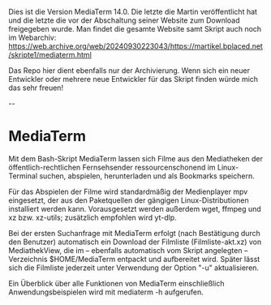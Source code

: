 Dies ist die Version MediaTerm 14.0. 
Die letzte die Martin veröffentlicht hat und die letzte die vor der Abschaltung seiner Website zum Download freigegeben wurde. 
Man findet die gesamte Website samt Skript auch noch im Webarchiv:
https://web.archive.org/web/20240930223043/https://martikel.bplaced.net/skripte1/mediaterm.html

Das Repo hier dient ebenfalls nur der Archivierung. 
Wenn sich ein neuer Entwickler oder mehrere neue Entwickler für das Skript finden würde mich das sehr freuen!

--

# MediaTerm
Mit dem Bash-Skript MediaTerm lassen sich Filme aus den Mediatheken der öffentlich-rechtlichen Fernsehsender ressourcenschonend im Linux-Terminal suchen, abspielen, herunterladen und als Bookmarks speichern.

Für das Abspielen der Filme wird standardmäßig der Medienplayer mpv eingesetzt, der aus den Paketquellen der gängigen Linux-Distributionen installiert werden kann. Vorausgesetzt werden außerdem wget, ffmpeg und xz bzw. xz-utils; zusätzlich empfohlen wird yt-dlp.

Bei der ersten Suchanfrage mit MediaTerm erfolgt (nach Bestätigung durch den Benutzer) automatisch ein Download der Filmliste (Filmliste-akt.xz) von MediathekView,
 die im – ebenfalls automatisch vom Skript angelegten – Verzeichnis 
$HOME/MediaTerm entpackt und aufbereitet wird. Später lässt sich die 
Filmliste jederzeit unter Verwendung der Option "-u" aktualisieren.

Ein Überblick über alle Funktionen von MediaTerm einschließlich Anwendungsbeispielen wird mit mediaterm -h aufgerufen.

